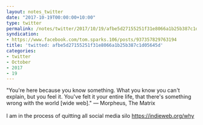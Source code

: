 ```yaml
---
layout: notes_twitter
date: "2017-10-19T00:00:00+10:00"
type: twitter
permalink: /notes/twitter/2017/10/19/afbe5d27155251f31e8066a1b25b387c1d05645d.html
syndication:
- https://www.facebook.com/tom.sparks.106/posts/937357829763194
title: 'twitted: afbe5d27155251f31e8066a1b25b387c1d05645d'
categories:
- twitter
- October
- 2017
- 19
---
```

"You're here because you know something. What you know you can't explain, but you feel it. You've felt it your entire life, that there's something wrong with the world [wide web]." — Morpheus, The Matrix<br /><br />I am in the process of quitting all social media silo https://indieweb.org/why
